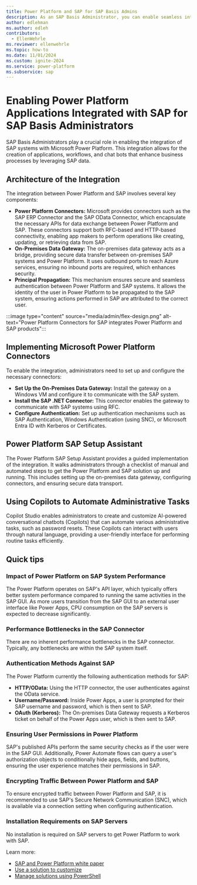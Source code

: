 ```yaml
---
title: Power Platform and SAP for SAP Basis Admins
description: As an SAP Basis Administrator, you can enable seamless integration of your SAP systems in Power Platform applications. This guide describes key concepts to understand when integrating data from your SAP systems in Power Platform applications.
author: edlehman
ms.author: edleh
contributors:
  - EllenWehrle
ms.reviewer: ellenwehrle
ms.topic: how-to
ms.date: 11/01/2024
ms.custom: ignite-2024
ms.service: power-platform
ms.subservice: sap
---
```

# Enabling Power Platform Applications Integrated with SAP for SAP Basis Administrators

SAP Basis Administrators play a crucial role in enabling the integration of SAP systems with Microsoft Power Platform. This integration allows for the creation of applications, workflows, and chat bots that enhance business processes by leveraging SAP data.

## Architecture of the Integration

The integration between Power Platform and SAP involves several key components:

- **Power Platform Connectors:** Microsoft provides connectors such as the SAP ERP Connector and the SAP OData Connector, which encapsulate the necessary APIs for data exchange between Power Platform and SAP. These connectors support both RFC-based and HTTP-based connectivity, enabling app makers to perform operations like creating, updating, or retrieving data from SAP.
- **On-Premises Data Gateway:** The on-premises data gateway acts as a bridge, providing secure data transfer between on-premises SAP systems and Power Platform. It uses outbound ports to reach Azure services, ensuring no inbound ports are required, which enhances security.
- **Principal Propagation:** This mechanism ensures secure and seamless authentication between Power Platform and SAP systems. It allows the identity of the user in Power Platform to be propagated to the SAP system, ensuring actions performed in SAP are attributed to the correct user.

:::image type="content" source="media/admin/flex-design.png" alt-text="Power Platform Connectors for SAP integrates Power Platform and SAP products":::

## Implementing Microsoft Power Platform Connectors

To enable the integration, administrators need to set up and configure the necessary connectors:

- **Set Up the On-Premises Data Gateway:** Install the gateway on a Windows VM and configure it to communicate with the SAP system.
- **Install the SAP .NET Connector:** This connector enables the gateway to communicate with SAP systems using RFC.
- **Configure Authentication:** Set up authentication mechanisms such as SAP Authentication, Windows Authentication (using SNC), or Microsoft Entra ID with Kerberos or Certificates.

## Power Platform SAP Setup Assistant

The Power Platform SAP Setup Assistant provides a guided implementation of the integration. It walks administrators through a checklist of manual and automated steps to get the Power Platform and SAP solution up and running. This includes setting up the on-premises data gateway, configuring connectors, and ensuring secure data transport.

## Using Copilots to Automate Administrative Tasks

Copilot Studio enables administrators to create and customize AI-powered conversational chatbots (Copilots) that can automate various administrative tasks, such as password resets. These Copilots can interact with users through natural language, providing a user-friendly interface for performing routine tasks efficiently.

## Quick tips

### Impact of Power Platform on SAP System Performance

The Power Platform operates on SAP's API layer, which typically offers better system performance compared to running the same activities in the SAP GUI. As more users transition from the SAP GUI to an external user interface like Power Apps, CPU consumption on the SAP servers is expected to decrease significantly.

### Performance Bottlenecks in the SAP Connector

There are no inherent performance bottlenecks in the SAP connector. Typically, any bottlenecks are within the SAP system itself.

### Authentication Methods Against SAP

The Power Platform currently the following authentication methods for SAP:

- **HTTP/OData:** Using the HTTP connector, the user authenticates against the OData service.
- **Username/Password:** Inside Power Apps, a user is prompted for their SAP username and password, which is then sent to SAP.
- **OAuth (Kerberos):** The On-premises Data Gateway requests a Kerberos ticket on behalf of the Power Apps user, which is then sent to SAP.

### Ensuring User Permissions in Power Platform

SAP's published APIs perform the same security checks as if the user were in the SAP GUI. Additionally, Power Automate flows can query a user's authorization objects to conditionally hide apps, fields, and buttons, ensuring the user experience matches their permissions in SAP.

### Encrypting Traffic Between Power Platform and SAP

To ensure encrypted traffic between Power Platform and SAP, it is recommended to use SAP's Secure Network Communication (SNC), which is available via a connection setting when configuring authentication.

### Installation Requirements on SAP Servers

No installation is required on SAP servers to get Power Platform to work with SAP.

Learn more:

- [SAP and Power Platform white paper](https://go.microsoft.com/fwlink/?linkid=2294900)
- [Use a solution to customize](/power-platform/alm/use-solutions-for-your-customizations)
- [Manage solutions using PowerShell](/power-platform/alm/powershell-api)
